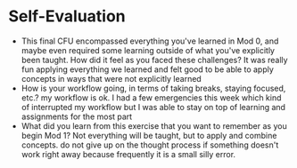 # Self-Evaluation

- This final CFU encompassed everything you've learned in Mod 0, and maybe even required some learning outside of what you've explicitly been taught. How did it feel as you faced these challenges? It was really fun applying everything we learned and felt good to be able to apply concepts in ways that were not explicitly learned 
- How is your workflow going, in terms of taking breaks, staying focused, etc.? my workflow is ok. I had a few emergencies this week which kind of interrupted my workflow but I was able to stay on top of learning and assignments for the most part
- What did you learn from this exercise that you want to remember as you begin Mod 1? Not everything will be taught, but to apply and combine concepts. do not give up on the thought process if something doesn't work right away because frequently it is a small silly error. 
